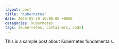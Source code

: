 ```yaml
---
layout: post
title: "Kubernetes"
date: 2025-05-20 10:00:00 +0000
categories: kubernetes
tags: [kubernetes, containers, pods]
---
```


This is a sample post about Kubernetes fundamentals. 
